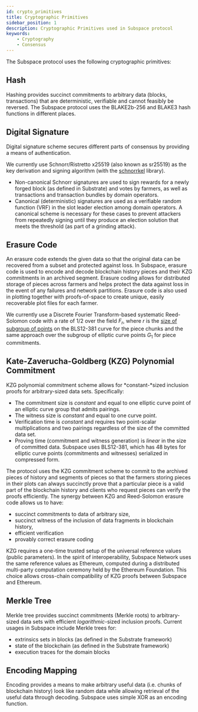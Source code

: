 ```yaml
---
id: crypto_primitives  
title: Cryptographic Primitives
sidebar_position: 1
description: Cryptographic Primitives used in Subspace protocol
keywords:
    - Cryptography
    - Consensus
---
```

The Subspace protocol uses the following cryptographic primitives:

## Hash

Hashing provides succinct commitments to arbitrary data (blocks, transactions) that are deterministic, verifiable and cannot feasibly be reversed. The Subspace protocol uses the BLAKE2b-256 and BLAKE3 hash functions in different places.

## Digital Signature

Digital signature scheme secures different parts of consensus by providing a means of authentication. 

We currently use Schnorr/Ristretto x25519 (also known as sr25519) as the key derivation and signing algorithm (with the [schnorrkel](https://github.com/w3f/schnorrkel) library).

- Non-canonical Schnorr signatures are used to sign rewards for a newly forged block (as defined in Substrate) and votes by farmers, as well as transactions and transaction bundles by domain operators.
- Canonical (deterministic) signatures are used as a verifiable random function (VRF) in the slot leader election among domain operators. A canonical scheme is necessary for these cases to prevent attackers from repeatedly signing until they produce an election solution that meets the threshold (as part of a grinding attack).

## Erasure Code

An erasure code extends the given data so that the original data can be recovered from a subset and protected against loss.
In Subspace, erasure code is used to encode and decode blockchain history pieces and their KZG commitments in an archived segment. Erasure coding allows for distributed storage of pieces across farmers and helps protect the data against loss in the event of any failures and network partitions. Erasure code is also used in plotting together with proofs-of-space to create unique, easily recoverable plot files for each farmer.

We currently use a Discrete Fourier Transform-based systematic Reed-Solomon code with a rate of $1/2$ over the field $F_{r}$, where $r$ is the [size of subgroup of points](https://hackmd.io/@benjaminion/bls12-381#Curve-equation-and-parameters) on the BLS12-381 curve for the piece chunks and the same approach over the subgroup of elliptic curve points $G_1$ for piece commitments.

## Kate-Zaverucha-Goldberg (KZG) Polynomial Commitment

KZG polynomial commitment scheme allows for *constant-*sized inclusion proofs for arbitrary-sized data sets. Specifically:

- The commitment size is *constant* and equal to one elliptic curve point of an elliptic curve group that admits pairings. 
- The witness size is *constant* and equal to one curve point.
- Verification time is *constant* and requires two point-scalar multiplications and two pairings regardless of the size of the committed data set.
- Proving time (commitment and witness generation) is *linear* in the size of committed data.
Subspace uses BLS12-381, which has 48 bytes for elliptic curve points (commitments and witnesses) serialized in compressed form.

The protocol uses the KZG commitment scheme to commit to the archived pieces of history and segments of pieces so that the farmers storing pieces in their plots can always succinctly prove that a particular piece is a valid part of the blockchain history and clients who request pieces can verify the proofs efficiently.
The synergy between KZG and Reed-Solomon erasure code allows us to have:

- succinct commitments to data of arbitrary size,
- succinct witness of the inclusion of data fragments in blockchain history,
- efficient verification
- provably correct erasure coding

KZG requires a one-time trusted setup of the universal reference values (public parameters). In the spirit of interoperability, Subspace Network uses the same reference values as Ethereum, computed during a distributed multi-party computation ceremony held by the Ethereum Foundation. This choice allows cross-chain compatibility of KZG proofs between Subspace and Ethereum.

## Merkle Tree

Merkle tree provides succinct commitments (Merkle roots) to arbitrary-sized data sets with efficient *logarithmic*-sized inclusion proofs. Current usages in Subspace include Merkle trees for:

- extrinsics sets in blocks (as defined in the Substrate framework)
- state of the blockchain (as defined in the Substrate framework)
- execution traces for the domain blocks

## Encoding Mapping

Encoding provides a means to make arbitrary useful data (i.e. chunks of blockchain history) look like random data while allowing retrieval of the useful data through decoding. Subspace uses simple XOR as an encoding function.
